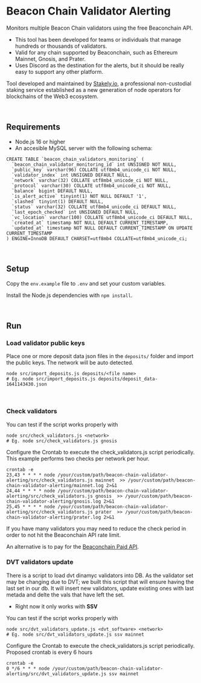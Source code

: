 # Beacon Chain Validator Alerting
Monitors multiple Beacon Chain validators using the free Beaconchain API.
- This tool has been developed for teams or individuals that manage hundreds or thousands of validators.
- Valid for any chain supported by Beaconchain, such as Ethereum Mainnet, Gnosis, and Prater.
- Uses Discord as the destination for the alerts, but it should be really easy to support any other platform.


Tool developed and maintained by [Stakely.io](https://stakely.io), a professional non-custodial staking service established as a new generation of node operators for blockchains of the Web3 ecosystem.

<br>

## Requirements
- Node.js 16 or higher
- An accesible MySQL server with the following schema:

```
CREATE TABLE `beacon_chain_validators_monitoring` (
  `beacon_chain_validator_monitoring_id` int UNSIGNED NOT NULL,
  `public_key` varchar(96) COLLATE utf8mb4_unicode_ci NOT NULL,
  `validator_index` int UNSIGNED DEFAULT NULL,
  `network` varchar(32) COLLATE utf8mb4_unicode_ci NOT NULL,
  `protocol` varchar(30) COLLATE utf8mb4_unicode_ci NOT NULL,
  `balance` bigint DEFAULT NULL,
  `is_alert_active` tinyint(1) NOT NULL DEFAULT '1',
  `slashed` tinyint(1) DEFAULT NULL,
  `status` varchar(32) COLLATE utf8mb4_unicode_ci DEFAULT NULL,
  `last_epoch_checked` int UNSIGNED DEFAULT NULL,
  `vc_location` varchar(100) COLLATE utf8mb4_unicode_ci DEFAULT NULL,
  `created_at` timestamp NOT NULL DEFAULT CURRENT_TIMESTAMP,
  `updated_at` timestamp NOT NULL DEFAULT CURRENT_TIMESTAMP ON UPDATE CURRENT_TIMESTAMP
) ENGINE=InnoDB DEFAULT CHARSET=utf8mb4 COLLATE=utf8mb4_unicode_ci;
```

<br>

## Setup
Copy the `env.example` file to `.env` and set your custom variables.

Install the Node.js dependencies with `npm install`.

<br>

## Run
### Load validator public keys
Place one or more deposit data json files in the `deposits/` folder and import the public keys. The network will be auto detected.
```
node src/import_deposits.js deposits/<file name>
# Eg. node src/import_deposits.js deposits/deposit_data-1641143430.json
```

<br>

### Check validators
You can test if the script works properly with
```
node src/check_validators.js <network>
# Eg. node src/check_validators.js gnosis
```

Configure the Crontab to execute the check_validators.js script periodically. This example performs two checks per network per hour.
```
crontab -e
23,43 * * * * node /your/custom/path/beacon-chain-validator-alerting/src/check_validators.js mainnet  >> /your/custom/path/beacon-chain-validator-alerting/mainnet.log 2>&1
24,44 * * * * node /your/custom/path/beacon-chain-validator-alerting/src/check_validators.js gnosis  >> /your/custom/path/beacon-chain-validator-alerting/gnosis.log 2>&1
25,45 * * * * node /your/custom/path/beacon-chain-validator-alerting/src/check_validators.js prater  >> /your/custom/path/beacon-chain-validator-alerting/prater.log 2>&1
```

If you have many validators you may need to reduce the check period in order to not hit the Beaconchain API rate limit.

An alternative is to pay for the [Beaconchain Paid API](https://beaconcha.in/pricing).

### DVT validators update

There is a script to load dvt dinamyc validators into DB. As the validator set may be changing due to DVT; we built this script that will ensure having the last set in our db. It will insert new validators, update existing ones with last metada and delte the vals that have left the set.

* Right now it only works with **SSV**

You can test if the script works properly with
```
node src/dvt_validators_update.js <dvt_software> <network>
# Eg. node src/dvt_validators_update.js ssv mainnet
```

Configure the Crontab to execute the check_validators.js script periodically. Proposed crontab is every 6 hours

```
crontab -e
0 */6 * * * node /your/custom/path/beacon-chain-validator-alerting/src/dvt_validators_update.js ssv mainnet
```